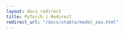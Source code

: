 ```yaml
---
layout: docs_redirect
title: PyTorch | Redirect
redirect_url: "/docs/stable/model_zoo.html"
---
```


